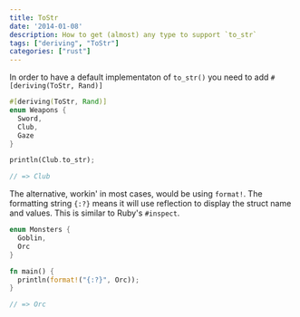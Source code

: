 ```yaml
---
title: ToStr
date: '2014-01-08'
description: How to get (almost) any type to support `to_str`
tags: ["deriving", "ToStr"]
categories: ["rust"]
---
```

In order to have a default implementaton of `to_str()` you need to add `#[deriving(ToStr, Rand)]`


```rust
#[deriving(ToStr, Rand)]
enum Weapons {
  Sword,
  Club,
  Gaze
}

println(Club.to_str);

// => Club
```

The alternative, workin' in most cases, would be using `format!`. The formatting string `{:?}` means it will use reflection to display the struct name and values. This is similar to Ruby's `#inspect`.

```rust
enum Monsters {
  Goblin,
  Orc
}

fn main() {
  println(format!("{:?}", Orc));
}

// => Orc
```
